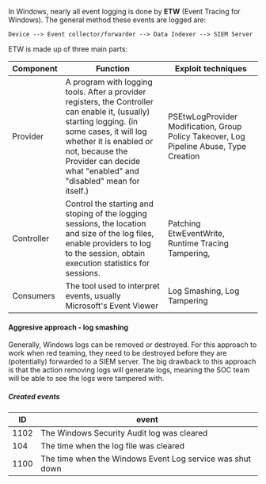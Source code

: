 
In Windows, nearly all event logging is done by **ETW** (Event Tracing for Windows).
The general method these events are logged are:
```
Device --> Event collector/forwarder --> Data Indexer --> SIEM Server
```

ETW is made up of three main parts:

| Component | Function | Exploit techniques |
| ---- | ---- | ---- |
| Provider | A program with logging tools. After a provider registers, the Controller can enable it, (usually) starting logging. (in some cases, it will log whether it is enabled or not, because the Provider can decide what "enabled" and "disabled" mean for itself.) | PSEtwLogProvider Modification, Group Policy Takeover, Log Pipeline Abuse, Type Creation |
| Controller | Control the starting and stoping of the logging sessions, the location and size of the log files, enable providers to log to the session, obtain execution statistics for sessions. | Patching EtwEventWrite, Runtime Tracing Tampering, |
| Consumers | The tool used to interpret events, usually Microsoft's Event Viewer | Log Smashing, Log Tampering |



#### Aggresive approach - log smashing
Generally, Windows logs can be removed or destroyed. For this approach to work when red teaming, they need to be destroyed before they are (potentially) forwarded to a SIEM server.
The big drawback to this approach is that the action removing logs will generate logs, meaning the SOC team will be able to see the logs were tampered with.
##### Created events
| ID | event |
| ---- | ---- |
| 1102 | The Windows Security Audit log was cleared |
| 104 | The time when the log file was cleared |
| 1100 | The time when the Windows Event Log service was shut down |

